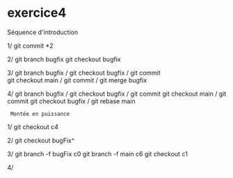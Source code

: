 # exercice4

Séquence d'introduction

1/ git commit *2

2/ git branch bugfix    git checkout bugfix

3/ git branch bugfix / git checkout bugfix  / git commit  
   git checkout main / git commit / git merge bugfix
   
   
4/  git branch bugfix / git checkout bugfix  / git commit
    git checkout main / git commit
     git checkout bugfix / git rebase main
     
     
     Montée en puissance
     
     
1/ git checkout c4


2/  git checkout bugFix^

3/ git branch -f bugFix c0 
   git branch -f main c6
   git checkout c1

4/
